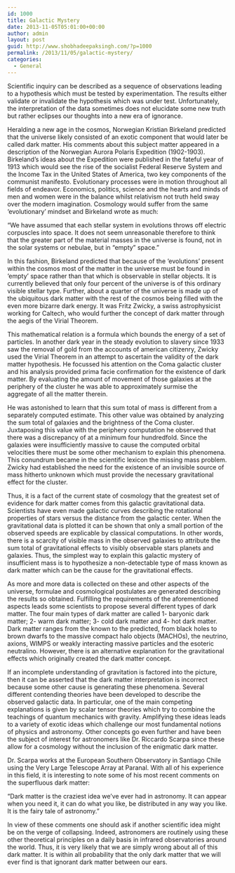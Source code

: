 ```yaml
---
id: 1000
title: Galactic Mystery
date: 2013-11-05T05:01:00+00:00
author: admin
layout: post
guid: http://www.shobhadeepaksingh.com/?p=1000
permalink: /2013/11/05/galactic-mystery/
categories:
  - General
---
```

Scientific inquiry can be described as a sequence of observations leading to a hypothesis which must be tested by experimentation. The results either validate or invalidate the hypothesis which was under test. Unfortunately, the interpretation of the data sometimes does not elucidate some new truth but rather eclipses our thoughts into a new era of ignorance.

Heralding a new age in the cosmos, Norwegian Kristian Birkeland predicted that the universe likely consisted of an exotic component that would later be called dark matter. His comments about this subject matter appeared in a description of the Norwegian Aurora Polaris Expedition (1902-1903). Birkeland&#8217;s ideas about the Expedition were published in the fateful year of 1913 which would see the rise of the socialist Federal Reserve System and the Income Tax in the United States of America, two key components of the communist manifesto. Evolutionary processes were in motion throughout all fields of endeavor. Economics, politics, science and the hearts and minds of men and women were in the balance whilst relativism not truth held sway over the modern imagination. Cosmology would suffer from the same &#8216;evolutionary&#8217; mindset and Birkeland wrote as much:

&#8220;We have assumed that each stellar system in evolutions throws off electric corpuscles into space. It does not seem unreasonable therefore to think that the greater part of the material masses in the universe is found, not in the solar systems or nebulae, but in &#8220;empty&#8221; space.&#8221;

In this fashion, Birkeland predicted that because of the &#8216;evolutions&#8217; present within the cosmos most of the matter in the universe must be found in &#8216;empty&#8217; space rather than that which is observable in stellar objects. It is currently believed that only four percent of the universe is of this ordinary visible stellar type. Further, about a quarter of the universe is made up of the ubiquitous dark matter with the rest of the cosmos being filled with the even more bizarre dark energy. It was Fritz Zwicky, a swiss astrophysicist working for Caltech, who would further the concept of dark matter through the aegis of the Virial Theorem.

This mathematical relation is a formula which bounds the energy of a set of particles. In another dark year in the steady evolution to slavery since 1933 saw the removal of gold from the accounts of american citizenry, Zwicky used the Virial Theorem in an attempt to ascertain the validity of the dark matter hypothesis. He focussed his attention on the Coma galactic cluster and his analysis provided prima facie confirmation for the existence of dark matter. By evaluating the amount of movement of those galaxies at the periphery of the cluster he was able to approximately surmise the aggregate of all the matter therein.

He was astonished to learn that this sum total of mass is different from a separately computed estimate. This other value was obtained by analyzing the sum total of galaxies and the brightness of the Coma cluster. Juxtaposing this value with the periphery computation he observed that there was a discrepancy of at a minimum four hundredfold. Since the galaxies were insufficiently massive to cause the computed orbital velocities there must be some other mechanism to explain this phenomena. This conundrum became in the scientific lexicon the missing mass problem. Zwicky had established the need for the existence of an invisible source of mass hitherto unknown which must provide the necessary gravitational effect for the cluster.

Thus, it is a fact of the current state of cosmology that the greatest set of evidence for dark matter comes from this galactic gravitational data. Scientists have even made galactic curves describing the rotational properties of stars versus the distance from the galactic center. When the gravitational data is plotted it can be shown that only a small portion of the observed speeds are explicable by classical computations. In other words, there is a scarcity of visible mass in the observed galaxies to attribute the sum total of gravitational effects to visibly observable stars planets and galaxies. Thus, the simplest way to explain this galactic mystery of insufficient mass is to hypothesize a non-detectable type of mass known as dark matter which can be the cause for the gravitational effects.

As more and more data is collected on these and other aspects of the universe, formulae and cosmological postulates are generated describing the results so obtained. Fulfilling the requirements of the aforementioned aspects leads some scientists to propose several different types of dark matter. The four main types of dark matter are called 1- baryonic dark matter; 2- warm dark matter; 3- cold dark matter and 4- hot dark matter. Dark matter ranges from the known to the predicted, from black holes to brown dwarfs to the massive compact halo objects (MACHOs), the neutrino, axions, WIMPS or weakly interacting massive particles and the esoteric neutralino. However, there is an alternative explanation for the gravitational effects which originally created the dark matter concept.

If an incomplete understanding of gravitation is factored into the picture, then it can be asserted that the dark matter interpretation is incorrect because some other cause is generating these phenomena. Several different contending theories have been developed to describe the observed galactic data. In particular, one of the main competing explanations is given by scalar tensor theories which try to combine the teachings of quantum mechanics with gravity. Amplifying these ideas leads to a variety of exotic ideas which challenge our most fundamental notions of physics and astronomy. Other concepts go even further and have been the subject of interest for astronomers like Dr. Riccardo Scarpa since these allow for a cosmology without the inclusion of the enigmatic dark matter.

Dr. Scarpa works at the European Southern Observatory in Santiago Chile using the Very Large Telescope Array at Paranal. With all of his experience in this field, it is interesting to note some of his most recent comments on the superfluous dark matter:

&#8220;Dark matter is the craziest idea we&#8217;ve ever had in astronomy. It can appear when you need it, it can do what you like, be distributed in any way you like. It is the fairy tale of astronomy.&#8221;

In view of these comments one should ask if another scientific idea might be on the verge of collapsing. Indeed, astronomers are routinely using these other theoretical principles on a daily basis in infrared observatories around the world. Thus, it is very likely that we are simply wrong about all of this dark matter. It is within all probability that the only dark matter that we will ever find is that ignorant dark matter between our ears.